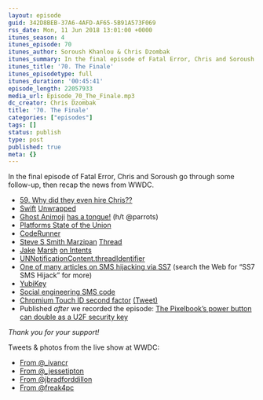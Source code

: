 ```yaml
---
layout: episode
guid: 342D8BEB-37A6-4AFD-AF65-5B91A573F069
rss_date: Mon, 11 Jun 2018 13:01:00 +0000
itunes_season: 4
itunes_episode: 70
itunes_author: Soroush Khanlou & Chris Dzombak
itunes_summary: In the final episode of Fatal Error, Chris and Soroush go through some follow-up, then recap the news from WWDC.
itunes_title: '70. The Finale'
itunes_episodetype: full
itunes_duration: '00:45:41'
episode_length: 22057933
media_url: Episode_70_The_Finale.mp3
dc_creator: Chris Dzombak
title: '70. The Finale'
categories: ["episodes"]
tags: []
status: publish
type: post
published: true
meta: {}
---
```

In the final episode of Fatal Error, Chris and Soroush go through some follow-up, then recap the news from WWDC.

- [59](https://fatalerror.fm/episodes/2018/3/2/59-why-did-they-even-hire-chris)[. Why did they even hire Chris??](https://fatalerror.fm/episodes/2018/3/2/59-why-did-they-even-hire-chris)
- [Swift](https://spec.fm/podcasts/swift-unwrapped) [U](https://spec.fm/podcasts/swift-unwrapped)[nwrapped](https://spec.fm/podcasts/swift-unwrapped)
- [G](https://dropbox.dzombak.com/fatalerror_fm/ghost-animoji.mov)[host Animoji](https://d3vv6lp55qjaqc.cloudfront.net/items/3c070F28303Y2L3y373t/ms-pUkGyf.mov?X-CloudApp-Visitor-Id=77584) [has a tongue!](https://d3vv6lp55qjaqc.cloudfront.net/items/3c070F28303Y2L3y373t/ms-pUkGyf.mov?X-CloudApp-Visitor-Id=77584) (h/t @parrots)
- [Platforms S](https://developer.apple.com/videos/play/wwdc2018/102/)[tate of the Union](https://developer.apple.com/videos/play/wwdc2018/102/)
- [CodeRunner](https://coderunnerapp.com/)
- [Steve S Smith Marzipan](https://twitter.com/stroughtonsmith/status/1004512752596148224) [Thread](https://twitter.com/stroughtonsmith/status/1004512752596148224)
- [Jake](https://twitter.com/jakemarsh/status/1003811243260596224) [M](https://twitter.com/jakemarsh/status/1003811243260596224)[arsh](https://twitter.com/jakemarsh/status/1003811243260596224) [on Intents](https://twitter.com/jakemarsh/status/1003811243260596224)
- [UNNotificationContent.threadIdentifier](https://developer.apple.com/documentation/usernotifications/unnotificationcontent)
- [One of many articles on SMS hijacking via SS7](https://www.theverge.com/2017/9/18/16328172/sms-two-factor-authentication-hack-password-bitcoin) (search the Web for “SS7 SMS Hijack” for more)
- [YubiKey](https://www.yubico.com/why-yubico/for-individuals/)
- [S](https://twitter.com/bitforth/status/996537727926620160)[ocial engineering SMS code](https://twitter.com/bitforth/status/996537727926620160)
- [Chromium Touch ID second factor](https://twitter.com/bruienne/status/996372927577763841) [](https://twitter.com/bruienne/status/996372927577763841) [(Tweet)](https://twitter.com/bruienne/status/996372927577763841)
- Published _after_ we recorded the episode: [The Pixelbook’s power button can double as a U2F security key](https://9to5google.com/2018/06/08/pixelbook-power-button-u2f-security-key/)

_Thank you for your support!_

Tweets & photos from the live show at WWDC:

- [From @_ivancr](https://twitter.com/_ivancr/status/1004378138262962176)
- [From @_jessetipton](https://twitter.com/_jessetipton/status/1004271100488908800)
- [From @jbradforddillon](https://twitter.com/jbradforddillon/status/1004230067117932545)
- [From @freak4pc](https://twitter.com/freak4pc/status/1004220968334577665)
